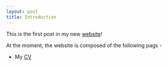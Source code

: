 ```yaml
---
layout: post
title: Introduction
---
```


This is the first post in my new [website](https://michaeldorman.github.io)!

At the moment, the website is composed of the following pags -

* My [CV](https://michaeldorman.github.io/cv/)
